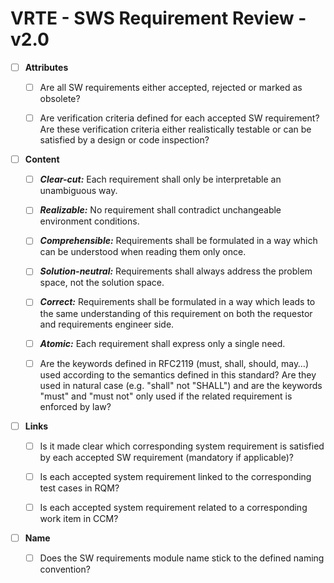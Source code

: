 # VRTE - SWS Requirement Review - v2.0

- [ ] <strong>Attributes</strong>

  - [ ] Are all SW requirements either accepted, rejected or marked as obsolete?

  - [ ] Are verification criteria defined for each accepted SW requirement? Are these verification criteria either realistically testable or can be satisfied by a design or code inspection?

- [ ] <strong>Content</strong>

  - [ ] <em><strong>Clear-cut:</strong></em> Each requirement shall only be interpretable an unambiguous way.

  - [ ] <em><strong>Realizable:</strong></em> No requirement shall contradict unchangeable environment conditions.

  - [ ] <em><strong>Comprehensible:</strong></em> Requirements shall be formulated in a way which can be understood when reading them only once.

  - [ ] <em><strong>Solution-neutral:</strong></em> Requirements shall always address the problem space, not the solution space.

  - [ ] <em><strong>Correct:</strong></em> Requirements shall be formulated in a way which leads to the same understanding of this requirement on both the requestor and requirements engineer side.

  - [ ] <em><strong>Atomic:</strong></em> Each requirement shall express only a single need.

  - [ ] Are the keywords defined in RFC2119 (must, shall, should, may&hellip;) used according to the semantics defined in this standard? Are they used in natural case (e.g. &quot;shall&quot; not &quot;SHALL&quot;) and are the keywords &quot;must&quot; and &quot;must not&quot; only used if the related requirement is enforced by law?

- [ ] <strong>Links</strong>

  - [ ] Is it made clear which corresponding system requirement is satisfied by each accepted SW requirement (mandatory if applicable)?

  - [ ] Is each accepted system requirement linked to the corresponding test cases in RQM?

  - [ ] Is each accepted system requirement related to a corresponding work item in CCM?

- [ ] <strong>Name</strong>

  - [ ] Does the SW requirements module name stick to the defined naming convention?
